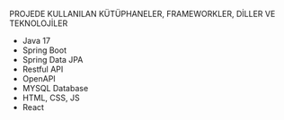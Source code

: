 PROJEDE KULLANILAN KÜTÜPHANELER, FRAMEWORKLER, DİLLER VE TEKNOLOJİLER
- Java 17
- Spring Boot
- Spring Data JPA
- Restful API
- OpenAPI
- MYSQL Database
- HTML, CSS, JS
- React